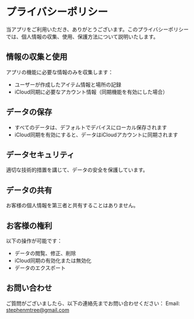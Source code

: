 # プライバシーポリシー

当アプリをご利用いただき、ありがとうございます。このプライバシーポリシーでは、個人情報の収集、使用、保護方法について説明いたします。

## 情報の収集と使用

アプリの機能に必要な情報のみを収集します：
- ユーザーが作成したアイテム情報と場所の記録
- iCloud同期に必要なアカウント情報（同期機能を有効にした場合）

## データの保存

- すべてのデータは、デフォルトでデバイスにローカル保存されます
- iCloud同期を有効にすると、データはiCloudアカウントに同期されます

## データセキュリティ

適切な技術的措置を講じて、データの安全を保護しています。

## データの共有

お客様の個人情報を第三者と共有することはありません。

## お客様の権利

以下の操作が可能です：
- データの閲覧、修正、削除
- iCloud同期の有効化または無効化
- データのエクスポート

## お問い合わせ

ご質問がございましたら、以下の連絡先までお問い合わせください：
Email: stephenmtree@gmail.com 